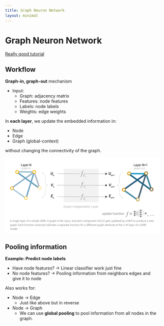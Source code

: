 ```yaml
---
title: Graph Neuron Network
layout: minimal
---
```


# Graph Neuron Network

[Really good tutorial](https://distill.pub/2021/gnn-intro/)

## Workflow

__Graph-in, graph-out__ mechanism

* Input:
  * Graph: adjacency matrix
  * Features: node features
  * Labels: node labels
  * Weights: edge weights

In __each layer__, we update the embedded information in:
* Node
* Edge
* Graph (global-context)

without changing the connectivity of the graph.

![Update graph](/src/assets/images/graph_update.png)


## Pooling information

__Example: Predict node labels__

* Have node features? -> Linear classifier work just fine
* No node features? -> Pooling information from neighbors edges and give it to node

Also works for:
* Node -> Edge
    * Just like above but in reverse
* Node -> Graph
    * We can use __global pooling__ to pool information from all nodes in the graph.